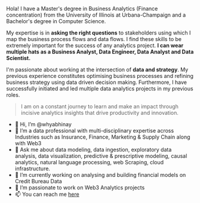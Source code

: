 Hola! I have a Master's degree in Business Analytics (Finance concentration) from the University of Illinois at Urbana-Champaign and a Bachelor's degree in Computer Science.

My expertise is in **asking the right questions** to stakeholders using which I map the business process flows and data flows. I find these skills to be extremely important for the success of any analytics project. **I can wear multiple hats as a Business Analyst, Data Engineer, Data Analyst and Data Scientist.**

I'm passionate about working at the intersection of **data and strategy**. My previous experience constitutes optimising business processes and refining business strategy using data driven decision making. Furthermore, I have successfully initiated and led multiple data analytics projects in my previous roles.

> I am on a constant journey to learn and make an impact through incisive analytics insights that drive productivity and innovation.

- 👋 Hi, I’m @whyabhinay
- 👀 I’m a data professional with multi-disciplinary expertise across Industries such as Insurance, Finance, Marketing & Supply Chain along with Web3
- 💬 Ask me about data modeling, data ingestion, exploratory data analysis, data visualization, predictive & prescriptive modeling, causal analytics, natural language processing, web Scraping, cloud infrastructure.
- 🌱 I’m currently working on analysing and building financial models on Credit Bureau Data
- 💞️ I’m passionate to work on Web3 Analytics projects
- 📫 You can reach me [here](linkedin.com/in/abhinayyarlagadda/)

<!---
whyabhinay/whyabhinay is a ✨ special ✨ repository because its `README.md` (this file) appears on your GitHub profile.
You can click the Preview link to take a look at your changes.
--->
